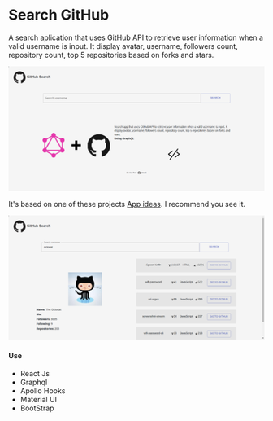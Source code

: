 <h1>Search GitHub</h1>

<span>A search aplication that uses GitHub API to retrieve user information when a valid username is input. It display avatar, username, followers count, repository count, top 5 repositories based on forks and stars.</span>

<img src="./screenshots/description.png" alt="Description">

<span>It's based on one of these projects <a href="https://github.com/florinpop17/app-ideas" target="_blank">App ideas</a>. I recommend you see it.</span>

<img src="./screenshots/profile_exemple.png" alt="profile_exemple.png">

<h4>Use</h4>

<ul>
  <li>React Js</li>
  <li>Graphql</li>
  <li>Apollo Hooks</li>
  <li>Material UI</li>
  <li>BootStrap</li>
</ul>
